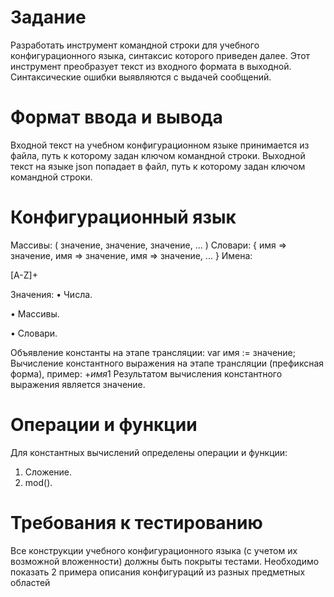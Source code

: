 # Задание
Разработать инструмент командной строки для учебного конфигурационного
языка, синтаксис которого приведен далее. Этот инструмент преобразует текст из
входного формата в выходной. Синтаксические ошибки выявляются с выдачей
сообщений.

# Формат ввода и вывода
Входной текст на учебном конфигурационном языке принимается из
файла, путь к которому задан ключом командной строки. Выходной текст на
языке json попадает в файл, путь к которому задан ключом командной строки.

# Конфигурационный язык
Массивы:
( значение, значение, значение, ... )
Словари:
{
 имя => значение,
 имя => значение,
 имя => значение,
 ...
}
Имена:

[A-Z]+

Значения:
• Числа.

• Массивы.

• Словари.

Объявление константы на этапе трансляции:
var имя := значение;
Вычисление константного выражения на этапе трансляции (префиксная
форма), пример:
$+ имя 1$
Результатом вычисления константного выражения является значение.

# Операции и функции
Для константных вычислений определены операции и функции:
1. Сложение.
2. mod().

# Требования к тестированию
Все конструкции учебного конфигурационного языка (с учетом их
возможной вложенности) должны быть покрыты тестами. Необходимо показать 2
примера описания конфигураций из разных предметных областей

